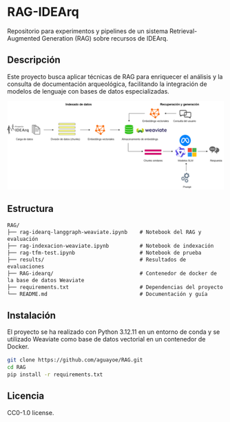 # RAG-IDEArq

Repositorio para experimentos y pipelines de un sistema Retrieval-Augmented Generation (RAG) sobre recursos de IDEArq.

## Descripción

Este proyecto busca aplicar técnicas de RAG para enriquecer el análisis y la consulta de documentación arqueológica, facilitando la integración de modelos de lenguaje con bases de datos especializadas.

![RAG Pipeline](img/Pipeline-RAG.drawio.png)
## Estructura
```
RAG/
├── rag-idearq-langgraph-weaviate.ipynb    # Notebook del RAG y evaluación
├── rag-indexacion-weaviate.ipynb          # Notebook de indexación
├── rag-tfm-test.ipynb                     # Notebook de prueba
├── results/                               # Resultados de evaluaciones 
├── RAG-idearq/                            # Contenedor de docker de la base de datos Weaviate
├── requirements.txt                       # Dependencias del proyecto
└── README.md                              # Documentación y guía
```

## Instalación

El proyecto se ha realizado con Python 3.12.11 en un entorno de conda y se utilizado Weaviate como base de datos vectorial en un contenedor de Docker.

```bash
git clone https://github.com/aguayoe/RAG.git
cd RAG
pip install -r requirements.txt
```

## Licencia

CC0-1.0 license.

